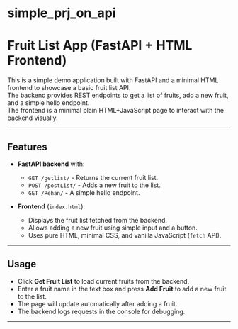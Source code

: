 # simple_prj_on_api
# Fruit List App (FastAPI + HTML Frontend)

This is a simple demo application built with FastAPI and a minimal HTML frontend to showcase a basic fruit list API.  
The backend provides REST endpoints to get a list of fruits, add a new fruit, and a simple hello endpoint.  
The frontend is a minimal plain HTML+JavaScript page to interact with the backend visually.

---

## Features

- **FastAPI backend** with:
  - `GET /getlist/` - Returns the current fruit list.
  - `POST /postList/` - Adds a new fruit to the list.
  - `GET /Rehan/` - A simple hello endpoint.

- **Frontend** (`index.html`):
  - Displays the fruit list fetched from the backend.
  - Allows adding a new fruit using simple input and a button.
  - Uses pure HTML, minimal CSS, and vanilla JavaScript (`fetch` API).

---
## Usage

- Click **Get Fruit List** to load current fruits from the backend.  
- Enter a fruit name in the text box and press **Add Fruit** to add a new fruit to the list.
- The page will update automatically after adding a fruit.
- The backend logs requests in the console for debugging.

---
